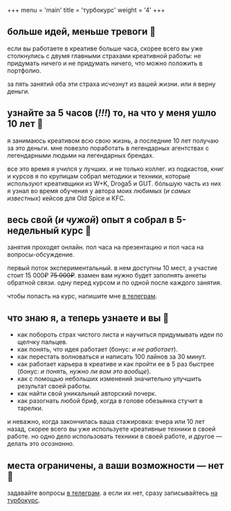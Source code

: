 +++
menu = 'main'
title = 'турбокурс'
weight = '4'
+++

## больше идей, меньше тревоги 🫣
если вы работаете в креативе больше часа, скорее всего вы уже столкнулись с двумя главными страхами креативной работы: не придумать ничего и не придумать ничего, что можно положить в портфолио.

за пять занятий оба эти страха исчезнут из вашей жизни. или я верну деньги.

## узнайте за 5 часов (_!!!_) то, на что у меня ушло 10 лет 🚀
я занимаюсь креативом всю свою жизнь, а последние 10 лет получаю за это деньги. мне повезло поработать в легендарных агентствах с легендарными людьми на легендарных брендах.

все это время я учился у лучших. и не только коллег. из подкастов, книг и курсов я по крупицам собрал методики и техники, которые используют креативщики из W+K, Droga5 и GUT. бóльшую часть из них я узнал во время обучения у автора моих любимых (_и самых известных_) кейсов для Old Spice и KFC.

## весь свой (_и чужой_) опыт я собрал в 5-недельный курс 🍔
занятия проходят онлайн. пол часа на презентацию и пол часа на вопросы-обсуждение.

первый поток экспериментальный. в нем доступны 10 мест, а участие стоит 15 000₽ ~~75 000₽~~. взамен вам нужно будет заполнять анкеты обратной связи. одну перед курсом и по одной после каждого занятия.

чтобы попасть на курс, напишите мне [в телеграм](https://martyuk.t.me/).

## что знаю я, а теперь узнаете и вы 🌚
- как побороть страх чистого листа и научиться придумывать идеи по щелчку пальцев.
- как понять, что идея работает (бонус: _и не работает_).
- как перестать волноваться и написать 100 лайнов за 30 минут.
- как работает карьера в креативе и как пройти ее в 5 раз быстрее (бонус: _и понять, нужно ли вам это вообще_).
- как с помощью небольших изменений значительно улучшить результат своей работы.
- как найти свой уникальный авторский почерк.
- как разогнать любой бриф, когда в голове обезьянка стучит в тарелки.

и неважно, когда закончилась ваша стажировка: вчера или 10 лет назад, скорее всего вы уже используете креативные техники в своей работе. но одно дело использовать техники в своей работе, и другое — делать это _осознанно_.


## места ограничены, а ваши возможности — нет 👀
задавайте вопросы [в телеграм](https://t.me/martyuk). а если их нет, сразу записывайтесь [на турбокурс](https://t.me/martyuk).